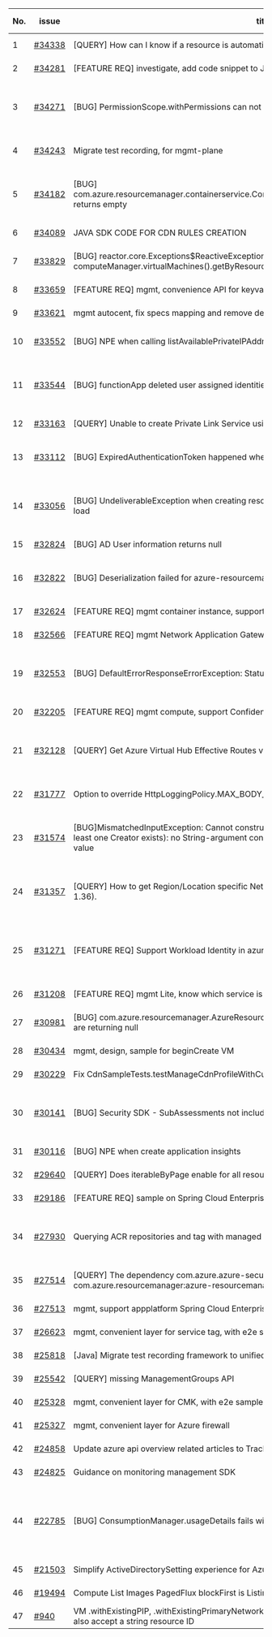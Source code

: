 | No. | issue | title | labels | assignees | bot advice | created date |
| ------ | ------ | ------ | ------ | ------ | ------ | :-----: |
|1|[#34338](https://github.com/Azure/azure-sdk-for-java/issues/34338)|[QUERY] How can I know if a resource is automatically created by Azure or by an user?|question, ARM, Mgmt, customer-reported|XiaofeiCao||2023-04-05|
|2|[#34281](https://github.com/Azure/azure-sdk-for-java/issues/34281)|[FEATURE REQ] investigate, add code snippet to Javadoc of mgmt-plane|Mgmt|XiaofeiCao||2023-03-31|
|3|[#34271](https://github.com/Azure/azure-sdk-for-java/issues/34271)|[BUG] PermissionScope.withPermissions can not add list|question, Storage, Service Attention, Mgmt, customer-reported, needs-team-attention|XiaofeiCao||2023-03-30|
|4|[#34243](https://github.com/Azure/azure-sdk-for-java/issues/34243)|Migrate test recording, for mgmt-plane|Mgmt, test-enhancement, Mgmt-EngSys|haolingdong-msft||2023-03-29|
|5|[#34182](https://github.com/Azure/azure-sdk-for-java/issues/34182)|[BUG] com.azure.resourcemanager.containerservice.ContainerServiceManager.kubernetesClusters().list() returns empty|question, Service Attention, Mgmt, customer-reported, needs-team-attention, Container Service|XiaofeiCao||2023-03-23|
|6|[#34089](https://github.com/Azure/azure-sdk-for-java/issues/34089)|JAVA SDK CODE FOR CDN RULES CREATION|question, Mgmt, customer-reported|XiaofeiCao||2023-03-17|
|7|[#33829](https://github.com/Azure/azure-sdk-for-java/issues/33829)|[BUG] reactor.core.Exceptions$ReactiveException: java.lang.InterruptedException occurs at computeManager.virtualMachines().getByResourceGroup(resGroup, name)|Compute - VM, Service Attention, Mgmt, needs-team-attention|TravisCragg-MSFT, XiaofeiCao|new comment|2023-03-02|
|8|[#33659](https://github.com/Azure/azure-sdk-for-java/issues/33659)|[FEATURE REQ] mgmt, convenience API for keyvault HSM|Mgmt|XiaofeiCao||2023-02-22|
|9|[#33621](https://github.com/Azure/azure-sdk-for-java/issues/33621)|mgmt autocent, fix specs mapping and remove deprecated packages|Mgmt, Mgmt - Track 2|XiaofeiCao||2023-02-21|
|10|[#33552](https://github.com/Azure/azure-sdk-for-java/issues/33552)|[BUG] NPE when calling listAvailablePrivateIPAddresses with limited AD permissions |question, Network, Mgmt, customer-reported|XiaofeiCao||2023-02-16|
|11|[#33544](https://github.com/Azure/azure-sdk-for-java/issues/33544)|[BUG] functionApp deleted user assigned identities been returned under the FunctionApp object|question, Service Attention, Mgmt, customer-reported, Functions, needs-team-attention|weidongxu-microsoft||2023-02-16|
|12|[#33163](https://github.com/Azure/azure-sdk-for-java/issues/33163)|[QUERY] Unable to create Private Link Service using the SDK. |question, ARM, Mgmt, customer-reported|XiaofeiCao||2023-01-25|
|13|[#33112](https://github.com/Azure/azure-sdk-for-java/issues/33112)|[BUG] ExpiredAuthenticationToken happened when deleting resource groups|question, AAD, Service Attention, Mgmt, customer-reported, needs-team-attention|XiaofeiCao|new comment|2023-01-19|
|14|[#33056](https://github.com/Azure/azure-sdk-for-java/issues/33056)|[BUG] UndeliverableException when creating resource group and network security group in heavy load|question, ARM, Service Attention, Mgmt, customer-reported, pillar-reliability, needs-team-attention|XiaofeiCao|new comment|2023-01-18|
|15|[#32824](https://github.com/Azure/azure-sdk-for-java/issues/32824)|[BUG] AD User information returns null|question, ARM, Mgmt, customer-reported|XiaofeiCao||2023-01-09|
|16|[#32822](https://github.com/Azure/azure-sdk-for-java/issues/32822)|[BUG] Deserialization failed for azure-resourcemanager-security's listing security contacts|question, Security, Service Attention, Mgmt, customer-reported|XiaofeiCao||2023-01-09|
|17|[#32624](https://github.com/Azure/azure-sdk-for-java/issues/32624)|[FEATURE REQ] mgmt container instance, support container update|Mgmt, Mgmt - Track 2|XiaofeiCao||2022-12-16|
|18|[#32566](https://github.com/Azure/azure-sdk-for-java/issues/32566)|[FEATURE REQ] mgmt Network Application Gateway, support WAF policy for WAF_V2|Mgmt, Mgmt - Track 2|XiaofeiCao||2022-12-12|
|19|[#32553](https://github.com/Azure/azure-sdk-for-java/issues/32553)|[BUG] DefaultErrorResponseErrorException: Status code 502 in listing webApps|question, Service Attention, Mgmt, customer-reported, Web Apps, needs-team-attention|weidongxu-microsoft||2022-12-09|
|20|[#32205](https://github.com/Azure/azure-sdk-for-java/issues/32205)|[FEATURE REQ] mgmt compute, support Confidential VM|Mgmt, Mgmt - Track 2|XiaofeiCao||2022-11-17|
|21|[#32128](https://github.com/Azure/azure-sdk-for-java/issues/32128)|[QUERY] Get Azure Virtual Hub Effective Routes via Java SDK|question, Service Attention, Mgmt, customer-reported, needs-team-attention, Network - Virtual WAN|weidongxu-microsoft|new comment|2022-11-14|
|22|[#31777](https://github.com/Azure/azure-sdk-for-java/issues/31777)|Option to override HttpLoggingPolicy.MAX_BODY_LOG_SIZE|ARM, Mgmt, customer-reported, feature-request|XiaofeiCao|new comment|2022-10-27|
|23|[#31574](https://github.com/Azure/azure-sdk-for-java/issues/31574)|[BUG]MismatchedInputException: Cannot construct instance of `java.util.ArrayList` (although at least one Creator exists): no String-argument constructor/factory method to deserialize from String value|question, Mgmt, customer-reported, needs-team-attention, Track 1, dependency-issue-jackson|weidongxu-microsoft, XiaofeiCao||2022-10-19|
|24|[#31357](https://github.com/Azure/azure-sdk-for-java/issues/31357)|[QUERY] How to get Region/Location specific Network Security Group (Using Java SDK version 1.36).|question, Network, Service Attention, Mgmt, customer-reported, needs-team-attention|XiaofeiCao||2022-10-10|
|25|[#31271](https://github.com/Azure/azure-sdk-for-java/issues/31271)|[FEATURE REQ] Support Workload Identity in azure-resourcemanager-containerservice|question, AKS, Mgmt, customer-reported, needs-team-attention, needs-author-feedback, Container Service|XiaofeiCao||2022-10-05|
|26|[#31208](https://github.com/Azure/azure-sdk-for-java/issues/31208)|[FEATURE REQ] mgmt Lite, know which service is popular, but we not generated for long|Mgmt, Mgmt - Track 2, planning|XiaofeiCao||2022-09-29|
|27|[#30981](https://github.com/Azure/azure-sdk-for-java/issues/30981)|[BUG] com.azure.resourcemanager.AzureResourceManager.Authenticated.activeDirectoryUsers() are returning null|question, ARM, Mgmt, customer-reported, needs-team-attention|XiaofeiCao||2022-09-15|
|28|[#30434](https://github.com/Azure/azure-sdk-for-java/issues/30434)|mgmt, design, sample for beginCreate VM|Mgmt|XiaofeiCao||2022-08-12|
|29|[#30229](https://github.com/Azure/azure-sdk-for-java/issues/30229)|Fix CdnSampleTests.testManageCdnProfileWithCustomDomain|Mgmt, test bug, Mgmt - Track 2|XiaofeiCao||2022-08-01|
|30|[#30141](https://github.com/Azure/azure-sdk-for-java/issues/30141)|[BUG] Security SDK - SubAssessments not includes additional data |question, Security, Service Attention, Mgmt, customer-reported, needs-team-attention|XiaofeiCao||2022-07-26|
|31|[#30116](https://github.com/Azure/azure-sdk-for-java/issues/30116)|[BUG] NPE when create application insights|Mgmt, Mgmt - Track 2|XiaofeiCao||2022-07-25|
|32|[#29640](https://github.com/Azure/azure-sdk-for-java/issues/29640)|[QUERY] Does iterableByPage enable for all resource provider?|question, ARM, Mgmt, customer-reported|XiaofeiCao|new comment|2022-06-24|
|33|[#29186](https://github.com/Azure/azure-sdk-for-java/issues/29186)|[FEATURE REQ] sample on Spring Cloud Enterprise Tier|Mgmt, Mgmt - Track 2|XiaofeiCao||2022-06-02|
|34|[#27930](https://github.com/Azure/azure-sdk-for-java/issues/27930)|Querying ACR repositories and tag with managed identity|question, Container Registry, Service Attention, Mgmt, customer-reported, needs-team-attention|weidongxu-microsoft||2022-03-29|
|35|[#27514](https://github.com/Azure/azure-sdk-for-java/issues/27514)|[QUERY] The dependency com.azure.azure-security-keyvault-secrets should not be passed to com.azure.resourcemanager:azure-resourcemanager|question, Mgmt, Client, customer-reported, needs-team-attention|weidongxu-microsoft|new comment|2022-03-08|
|36|[#27513](https://github.com/Azure/azure-sdk-for-java/issues/27513)|mgmt, support appplatform Spring Cloud Enterprise tier|Mgmt, Mgmt - Track 2|XiaofeiCao||2022-03-08|
|37|[#26623](https://github.com/Azure/azure-sdk-for-java/issues/26623)|mgmt, convenient layer for service tag, with e2e samples|Mgmt, Mgmt - Track 2, planning|XiaofeiCao||2022-01-21|
|38|[#25818](https://github.com/Azure/azure-sdk-for-java/issues/25818)|[Java] Migrate test recording framework to unified test framework|Mgmt, MQ|haolingdong-msft|new issue|2021-12-06|
|39|[#25542](https://github.com/Azure/azure-sdk-for-java/issues/25542)|[QUERY] missing ManagementGroups API|question, Mgmt, customer-reported|weidongxu-microsoft||2021-11-19|
|40|[#25328](https://github.com/Azure/azure-sdk-for-java/issues/25328)|mgmt, convenient layer for CMK, with e2e samples|Mgmt, Mgmt - Track 2, planning|XiaofeiCao||2021-11-11|
|41|[#25327](https://github.com/Azure/azure-sdk-for-java/issues/25327)|mgmt, convenient layer for Azure firewall|Mgmt, Mgmt - Track 2, planning|weidongxu-microsoft||2021-11-11|
|42|[#24858](https://github.com/Azure/azure-sdk-for-java/issues/24858)|Update azure api overview related articles to Track2|Mgmt|XiaofeiCao||2021-10-18|
|43|[#24825](https://github.com/Azure/azure-sdk-for-java/issues/24825)|Guidance on monitoring management SDK|Mgmt, Epic, planning|weidongxu-microsoft||2021-10-15|
|44|[#22785](https://github.com/Azure/azure-sdk-for-java/issues/22785)|[BUG] ConsumptionManager.usageDetails fails with 400 Bad Request|bug, Service Attention, Mgmt, customer-reported, needs-team-attention, needs-team-triage, Consumption - UsageDetailsAndExport|XiaofeiCao||2021-07-06|
|45|[#21503](https://github.com/Azure/azure-sdk-for-java/issues/21503)|Simplify ActiveDirectorySetting experience for AzureStackUser|Mgmt, Mgmt - Track 2|weidongxu-microsoft||2021-05-14|
|46|[#19494](https://github.com/Azure/azure-sdk-for-java/issues/19494)|Compute List Images PagedFlux blockFirst is Listing All Pages|bug, Compute, Mgmt|XiaofeiCao||2021-02-26|
|47|[#940](https://github.com/Azure/azure-sdk-for-java/issues/940)|VM .withExistingPIP, .withExistingPrimaryNetwork, .withExistingNIC and other withExisting* should also accept a string resource ID|Mgmt, feature-request|XiaofeiCao||2016-07-06|
